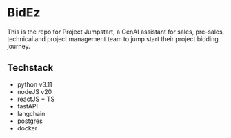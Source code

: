 # BidEz

This is the repo for Project Jumpstart, a GenAI assistant for sales, pre-sales, technical and project management team to jump start their project bidding journey.

## Techstack

* python v3.11
* nodeJS v20
* reactJS + TS
* fastAPI
* langchain
* postgres
* docker
